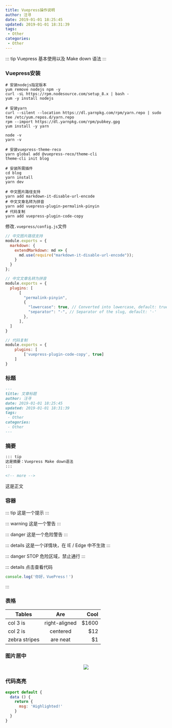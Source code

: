 ```yaml
---
title: Vuepress操作说明
author: 汪寻
date: 2019-01-01 18:25:45
updated: 2019-01-01 18:31:39
tags:
 - Other
categories:
 - Other
---
```


::: tip
Vuepress 基本使用以及 Make down 语法
:::

<!-- more -->

### Vuepress安装

```shell
# 安装nodejs指定版本
yum remove nodejs npm -y
curl -sL https://rpm.nodesource.com/setup_8.x | bash -
yum -y install nodejs

# 安装yarn
curl --silent --location https://dl.yarnpkg.com/rpm/yarn.repo | sudo tee /etc/yum.repos.d/yarn.repo
rpm --import https://dl.yarnpkg.com/rpm/pubkey.gpg
yum install -y yarn

node -v
yarn -v

# 安装vuepress-theme-reco
yarn global add @vuepress-reco/theme-cli
theme-cli init blog

# 安装所需插件
cd blog
yarn install
yarn dev

# 中文图片路径支持
yarn add markdown-it-disable-url-encode
# 中文文章名转为拼音
yarn add vuepress-plugin-permalink-pinyin
# 代码复制
yarn add vuepress-plugin-code-copy

```

修改`.vuepress/config.js`文件

```js
// 中文图片路径支持
module.exports = {
  markdown: {
    extendMarkdown: md => {
      md.use(require("markdown-it-disable-url-encode"));
    }
  }
};

// 中文文章名转为拼音
module.exports = {
  plugins: [
      [
        "permalink-pinyin",
        {
          "lowercase": true, // Converted into lowercase, default: true
          "separator": "-", // Separator of the slug, default: '-'
        },
      ],
  ]
}

// 代码复制
module.exports = {
    plugins: [
        ['vuepress-plugin-code-copy', true]
    ]
}
```

### 标题

```md
---
title: 文章标题
author: 汪寻
date: 2019-01-01 18:25:45
updated: 2019-01-01 18:31:39
tags:
 - Other
categories:
 - Other
---
```

### 摘要

```markdown
::: tip
这是摘要：Vuepress Make down语法
:::

<!-- more -->
```

这是正文

### 容器

::: tip
这是一个提示
:::

::: warning
这是一个警告
:::

::: danger
这是一个危险警告
:::

::: details
这是一个详情块，在 IE / Edge 中不生效
:::

::: danger STOP
危险区域，禁止通行
:::

::: details 点击查看代码
```js
console.log('你好，VuePress！')
```
:::

### 表格

| Tables        |      Are      |  Cool |
| ------------- | :-----------: | ----: |
| col 3 is      | right-aligned | $1600 |
| col 2 is      |   centered    |   $12 |
| zebra stripes |   are neat    |    $1 |

### 图片居中

<div align=center><img src="resources/Spark-Dependencies、Linage and Stage/血缘关系.png"></div>

### 代码高亮

``` js {4}
export default {
  data () {
    return {
      msg: 'Highlighted!'
    }
  }
}
```

